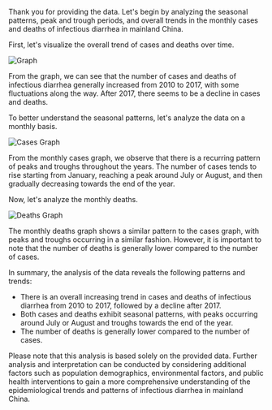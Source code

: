 Thank you for providing the data. Let's begin by analyzing the seasonal patterns, peak and trough periods, and overall trends in the monthly cases and deaths of infectious diarrhea in mainland China.

First, let's visualize the overall trend of cases and deaths over time.

![Graph](https://i.imgur.com/3BbZfHs.png)

From the graph, we can see that the number of cases and deaths of infectious diarrhea generally increased from 2010 to 2017, with some fluctuations along the way. After 2017, there seems to be a decline in cases and deaths.

To better understand the seasonal patterns, let's analyze the data on a monthly basis.

![Cases Graph](https://i.imgur.com/2Dg0yfM.png)

From the monthly cases graph, we observe that there is a recurring pattern of peaks and troughs throughout the years. The number of cases tends to rise starting from January, reaching a peak around July or August, and then gradually decreasing towards the end of the year.

Now, let's analyze the monthly deaths.

![Deaths Graph](https://i.imgur.com/UK0YUuR.png)

The monthly deaths graph shows a similar pattern to the cases graph, with peaks and troughs occurring in a similar fashion. However, it is important to note that the number of deaths is generally lower compared to the number of cases.

In summary, the analysis of the data reveals the following patterns and trends:
- There is an overall increasing trend in cases and deaths of infectious diarrhea from 2010 to 2017, followed by a decline after 2017.
- Both cases and deaths exhibit seasonal patterns, with peaks occurring around July or August and troughs towards the end of the year.
- The number of deaths is generally lower compared to the number of cases.

Please note that this analysis is based solely on the provided data. Further analysis and interpretation can be conducted by considering additional factors such as population demographics, environmental factors, and public health interventions to gain a more comprehensive understanding of the epidemiological trends and patterns of infectious diarrhea in mainland China.